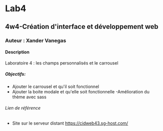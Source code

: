 # Lab4
## 4w4-Création d'interface et développement web
### Auteur : Xander Vanegas

#### Description
Laboratoire 4 : les champs personnalisés et le carrousel

##### Objectifs: 
- Ajouter le carrousel et qu'il soit fonctionnel
- Ajouter la boite modale et qu'elle soit fonctionnelle
-Amélioration du thème avec sass



###### Lien de référence
- Site sur le serveur distant 
https://cidweb43.sg-host.com/